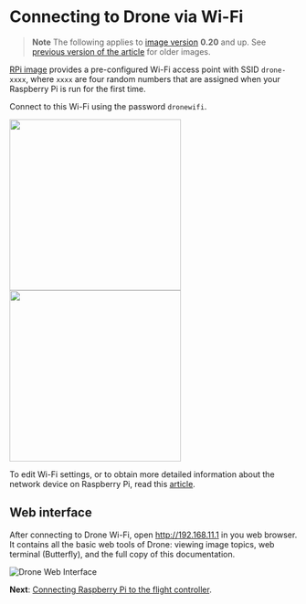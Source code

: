 Connecting to Drone via Wi-Fi
===

> **Note** The following applies to [image version](image.md) **0.20** and up. See [previous version of the article](https://github.com/CopterExpress/clover/blob/v0.19/docs/en/wifi.md) for older images.

[RPi image](image.md) provides a pre-configured Wi-Fi access point with SSID `drone-xxxx`, where `xxxx` are four random numbers that are assigned when your Raspberry Pi is run for the first time.

Connect to this Wi-Fi using the password `dronewifi`.

<div class="image-group">
    <img src="../assets/wifi-ssid.png" width=300 class="zoom">
    <img src="../assets/wifi-pass.png" width=300 class="zoom">
</div>

To edit Wi-Fi settings, or to obtain more detailed information about the network device on Raspberry Pi, read this [article](network.md).

## Web interface

After connecting to Drone Wi-Fi, open http://192.168.11.1 in you web browser. It contains all the basic web tools of Drone: viewing image topics, web terminal (Butterfly), and the full copy of this documentation.

<img src="../assets/web.png" alt="Drone Web Interface" class="zoom">

**Next**: [Connecting Raspberry Pi to the flight controller](connection.md).
